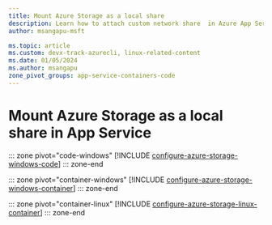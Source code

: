 ```yaml
---
title: Mount Azure Storage as a local share
description: Learn how to attach custom network share  in Azure App Service. Share files between apps, manage static content remotely and access locally, etc.
author: msangapu-msft

ms.topic: article
ms.custom: devx-track-azurecli, linux-related-content
ms.date: 01/05/2024
ms.author: msangapu
zone_pivot_groups: app-service-containers-code
---
```

# Mount Azure Storage as a local share in App Service

::: zone pivot="code-windows"
[!INCLUDE [configure-azure-storage-windows-code](./includes/configure-azure-storage/azure-storage-windows-code-pivot.md)]
::: zone-end

::: zone pivot="container-windows"
[!INCLUDE [configure-azure-storage-windows-container](./includes/configure-azure-storage/azure-storage-windows-container-pivot.md)]
::: zone-end

::: zone pivot="container-linux"
[!INCLUDE [configure-azure-storage-linux-container](./includes/configure-azure-storage/azure-storage-linux-container-pivot.md)]
::: zone-end
